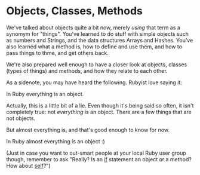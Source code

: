# Objects, Classes, Methods

We've talked about objects quite a bit now, merely *using* that term as a
synomym for "things". You've learned to do stuff with simple objects such as
numbers and Strings, and the data structures Arrays and Hashes. You've also
learned what a method is, how to define and use them, and how to pass things to
thme, and get others back.

We're also prepared well enough to have a closer look at objects, classes
(types of things) and methods, and how they relate to each other.

As a sidenote, you may have heard the following. Rubyist love saying it:

<p class="hint">
In Ruby everything is an object.
</p>

Actually, this is a little bit of a lie. Even though it's being said so often,
it isn't completely true: not *everything* is an object. There are a few things
that are not objects.

But almost everything is, and that's good enough to know for now.

<p class="hint">
In Ruby almost everything is an object :)
</p>

(Just in case you want to out-smart people at your local Ruby user group
though, remember to ask "Really? Is an [if](conditionals.html) statement an
object or a method?  How about [self](/writing_classes/self.html)?")
